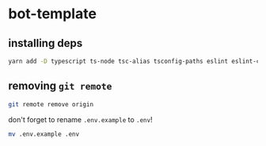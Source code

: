 # bot-template

## installing deps

```sh
yarn add -D typescript ts-node tsc-alias tsconfig-paths eslint eslint-config-standard eslint-plugin-import eslint-plugin-n eslint-plugin-perfectionist eslint-plugin-promise @types/node @typescript-eslint/parser @typescript-eslint/eslint-plugin
```

## removing `git remote`

```sh
git remote remove origin
```

don't forget to rename `.env.example` to `.env`!

```sh
mv .env.example .env
```
